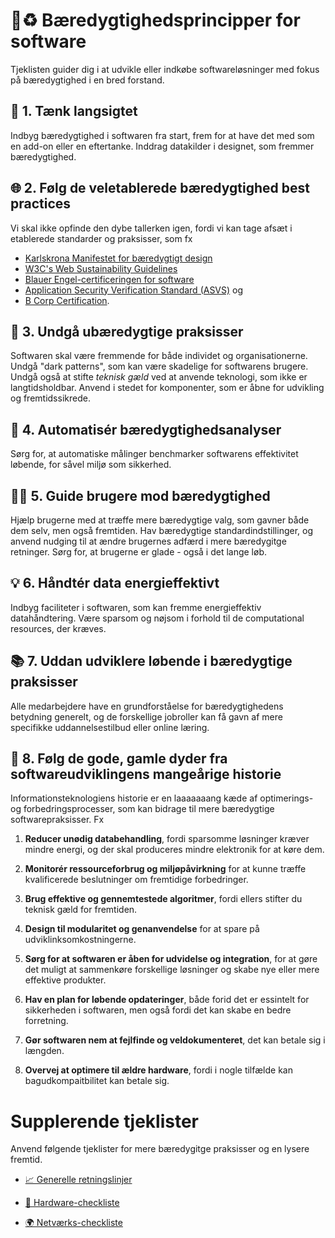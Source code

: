 # 💾♻️ Bæredygtighedsprincipper for software
Tjeklisten guider dig i at udvikle eller indkøbe softwareløsninger med fokus på bæredygtighed i en bred forstand.  

## 🌱 **1. Tænk langsigtet**

Indbyg bæredygtighed i softwaren fra start, frem for at have det med som en add-on eller en eftertanke. Inddrag datakilder i designet, som fremmer bæredygtighed.

## 🌐 **2. Følg de veletablerede bæredygtighed best practices**		

Vi skal ikke opfinde den dybe tallerken igen, fordi vi kan tage afsæt i etablerede standarder og praksisser, som fx 

- [Karlskrona Manifestet for bæredygtigt design](https://sustainabilitydesign.org/)
- [W3C's Web Sustainability Guidelines](https://w3c.github.io/sustyweb/)
- [Blauer Engel-certificeringen for software](https://www.blauer-engel.de/en/products/software)
- [Application Security Verification Standard (ASVS)](https://owasp.org/www-project-application-security-verification-standard/) og
- [B Corp Certification](https://www.bcorporation.net/).

## 🚫 **3. Undgå ubæredygtige praksisser**

Softwaren skal være fremmende for både individet og organisationerne. Undgå "dark patterns", som kan være skadelige for softwarens brugere. Undgå også  at stifte *teknisk gæld* ved at anvende teknologi, som ikke er langtidsholdbar. Anvend i stedet for komponenter, som er åbne for udvikling og fremtidssikrede.
 
## 🤖 **4. Automatisér bæredygtighedsanalyser**

Sørg for, at automatiske målinger benchmarker softwarens effektivitet løbende, for såvel miljø som sikkerhed.  
     
## 🧑‍💻 **5. Guide brugere mod bæredygtighed**

Hjælp brugerne med at træffe mere bæredygtige valg, som gavner både dem selv, men også fremtiden. Hav bæredygtige standardindstillinger, og anvend nudging til at ændre brugernes adfærd i mere bæredygitge retninger. Sørg for, at brugerne er glade - også i det lange løb.  

## 💡 **6. Håndtér data energieffektivt**

Indbyg faciliteter i softwaren, som kan fremme energieffektiv datahåndtering. Være sparsom og nøjsom i forhold til de computational resources, der kræves.

## 📚 **7. Uddan udviklere løbende i bæredygtige praksisser**

Alle medarbejdere have en grundforståelse for bæredygtighedens betydning generelt, og de forskellige jobroller kan få gavn af mere specifikke uddannelsestilbud eller online læring. 

## 💾 **8. Følg de gode, gamle dyder fra softwareudviklingens mangeårige historie**
Informationsteknologiens historie er en laaaaaaang kæde af optimerings- og forbedringsprocesser, som kan bidrage til mere bæredygtige softwarepraksisser. Fx
 
   1. **Reducer unødig databehandling**, fordi sparsomme løsninger kræver mindre energi, og der skal produceres mindre elektronik for at køre dem.

   2. **Monitorér ressourceforbrug og miljøpåvirkning** for at kunne træffe kvalificerede beslutninger om fremtidige forbedringer.

   3. **Brug effektive og gennemtestede algoritmer**, fordi ellers stifter du teknisk gæld for fremtiden.

   4. **Design til modularitet og genanvendelse** for at spare på udviklinksomkostningerne.  

   5. **Sørg for at softwaren er åben for udvidelse og integration**, for at gøre det muligt at sammenkøre forskellige løsninger og skabe nye eller mere effektive produkter.

   6. **Hav en plan for løbende opdateringer**, både forid det er essintelt for sikkerheden i softwaren, men også fordi det kan skabe en bedre forretning.

   7. **Gør softwaren nem at fejlfinde og veldokumenteret**, det kan betale sig i længden. 

   8. **Overvej at optimere til ældre hardware**, fordi i nogle tilfælde kan bagudkompaitbilitet kan betale sig.

# Supplerende tjeklister

Anvend følgende tjeklister for mere bæredygitge praksisser og en lysere fremtid.

- [📈 Generelle retningslinjer](./Appendix-Best-practices.md)
  
- [🔌 Hardware-checkliste](./Appendix-Best-practices-Hardware.md)
  
- [🌍 Netværks-checkliste](./Appendix-Best-practices-Network.md)
